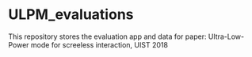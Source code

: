 # ULPM_evaluations

This repository stores the evaluation app and data for paper: Ultra-Low-Power mode for screeless interaction, UIST 2018

